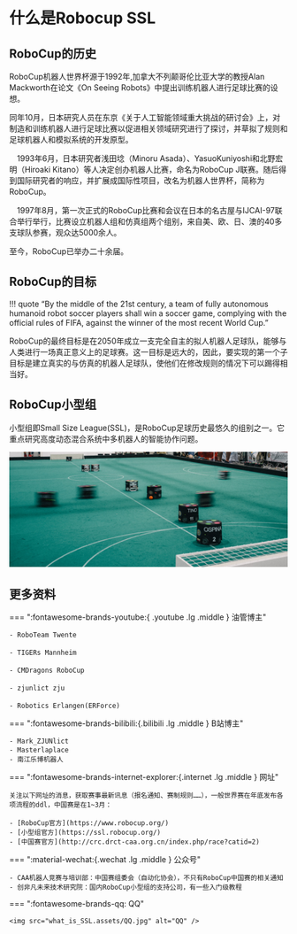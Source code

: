 

# 什么是Robocup SSL



## RoboCup的历史

RoboCup机器人世界杯源于1992年,加拿大不列颠哥伦比亚大学的教授Alan Mackworth在论文《On Seeing Robots》中提出训练机器人进行足球比赛的设想。

同年10月，日本研究人员在东京《关于人工智能领域重大挑战的研讨会》上，对制造和训练机器人进行足球比赛以促进相关领域研究进行了探讨，并草拟了规则和足球机器人和模拟系统的开发原型。

 1993年6月，日本研究者浅田埝（Minoru Asada）、YasuoKuniyoshi和北野宏明（Hiroaki Kitano）等人决定创办机器人比赛，命名为RoboCup J联赛。随后得到国际研究者的响应，并扩展成国际性项目，改名为机器人世界杯，简称为RoboCup。

 1997年8月，第一次正式的RoboCup比赛和会议在日本的名古屋与IJCAI-97联合举行举行，比赛设立机器人组和仿真组两个组别，来自美、欧、日、澳的40多支球队参赛，观众达5000余人。

至今，RoboCup已举办二十余届。

## RoboCup的目标

!!! quote
	“By the middle of the 21st century, a team of fully autonomous humanoid robot soccer players shall win a soccer game, complying with the official rules of FIFA, against the winner of the most recent World Cup.”

RoboCup的最终目标是在2050年成立一支完全自主的拟人机器人足球队，能够与人类进行一场真正意义上的足球赛。这一目标是远大的，因此，要实现的第一个子目标是建立真实的与仿真的机器人足球队，使他们在修改规则的情况下可以踢得相当好。

## RoboCup小型组

小型组即Small Size League(SSL)，是RoboCup足球历史最悠久的组别之一。它重点研究高度动态混合系统中多机器人的智能协作问题。

![robocup_SSL](what_is_SSL.assets/robocup_SSL.jpg)

## 更多资料

=== ":fontawesome-brands-youtube:{ .youtube  .lg .middle } 油管博主"

	- RoboTeam Twente
	
	- TIGERs Mannheim
	
	- CMDragons RoboCup
	
	- zjunlict zju
	
	- Robotics Erlangen(ERForce)

=== ":fontawesome-brands-bilibili:{.bilibili .lg .middle } B站博主"

	- Mark_ZJUNlict
	- Masterlaplace
	- 南江乐博机器人

=== ":fontawesome-brands-internet-explorer:{.internet .lg .middle } 网址"

	关注以下网址的消息，获取赛事最新讯息（报名通知、赛制规则……），一般世界赛在年底发布各项流程的ddl，中国赛是在1~3月：
	
	- [RoboCup官方](https://www.robocup.org/)
	- [小型组官方](https://ssl.robocup.org/)
	- [中国赛官方](http://crc.drct-caa.org.cn/index.php/race?catid=2)

=== ":material-wechat:{.wechat .lg .middle } 公众号"

	- CAA机器人竞赛与培训部：中国赛组委会（自动化协会），不只有RoboCup中国赛的相关通知
	- 创非凡未来技术研究院：国内RoboCup小型组的支持公司，有一些入门级教程

=== ":fontawesome-brands-qq: QQ"

	<img src="what_is_SSL.assets/QQ.jpg" alt="QQ" />
